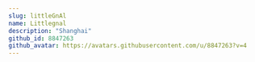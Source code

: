 ```yaml
---
slug: littleGnAl
name: Littlegnal
description: "Shanghai"
github_id: 8847263
github_avatar: https://avatars.githubusercontent.com/u/8847263?v=4
---
```


